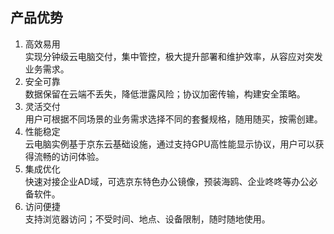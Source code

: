## 产品优势
1.	高效易用<br>
实现分钟级云电脑交付，集中管控，极大提升部署和维护效率，从容应对突发业务需求。<br>
2.	安全可靠<br>
数据保留在云端不丢失，降低泄露风险；协议加密传输，构建安全策略。<br>
3.	灵活交付<br>
用户可根据不同场景的业务需求选择不同的套餐规格，随用随买，按需创建。<br>
4.	性能稳定<br>
云电脑实例基于京东云基础设施，通过支持GPU高性能显示协议，用户可以获得流畅的访问体验。<br>
5.	集成优化<br>
快速对接企业AD域，可选京东特色办公镜像，预装海鸥、企业咚咚等办公必备软件。<br>
6.	访问便捷<br>
支持浏览器访问；不受时间、地点、设备限制，随时随地使用。<br>

